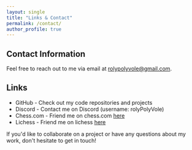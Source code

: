 ```yaml
---
layout: single
title: "Links & Contact"
permalink: /contact/
author_profile: true
---
```


## Contact Information

Feel free to reach out to me via email at [rolypolyvole@gmail.com](mailto:rolypolyvole@gmail.com).

## Links

- GitHub - Check out my code repositories and projects
- Discord - Contact me on Discord (username: rolyPolyVole)
- Chess.com - Friend me on chess.com [here](https://www.chess.com/member/rolypolyvole)
- Lichess - Friend me on lichess [here](https://lichess.org/@/rolyPolyVole)

If you'd like to collaborate on a project or have any questions about my work, don't hesitate to get in touch!